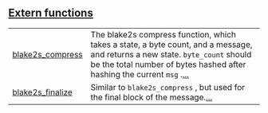 
[Extern functions](./core-blake-extern_functions.md)
 ---
| | |
|:---|:---|
| [blake2s_compress](./core-blake-blake2s_compress.md) | The blake2s compress function, which takes a state, a byte count, and a message, and returns a new state. `byte_count`  should be the total number of bytes hashed after hashing the current `msg` .[...](./core-blake-blake2s_compress.md) |
| [blake2s_finalize](./core-blake-blake2s_finalize.md) | Similar to `blake2s_compress` , but used for the final block of the message.[...](./core-blake-blake2s_finalize.md) |
